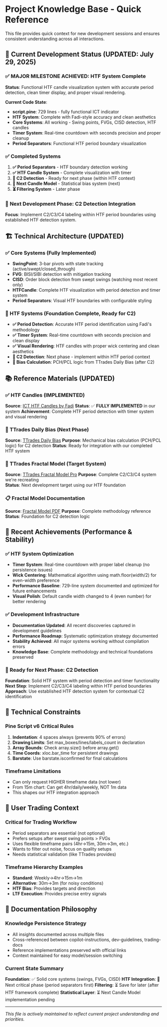# Project Knowledge Base - Quick Reference

This file provides quick context for new development sessions and ensures consistent understanding across all interactions.

## 🎯 Current Development Status (UPDATED: July 29, 2025)

### ✅ **MAJOR MILESTONE ACHIEVED**: HTF System Complete
**Status**: Functional HTF candle visualization system with accurate period detection, clean timer display, and proper visual rendering.

**Current Code State**: 
- **script.pine**: 729 lines - fully functional ICT indicator
- **HTF System**: Complete with Fadi-style accuracy and clean aesthetics
- **Core Systems**: All working - Swing points, FVGs, CISD detection, HTF candles
- **Timer System**: Real-time countdown with seconds precision and proper cleanup
- **Period Separators**: Functional HTF period boundary visualization

### ✅ **Completed Systems**
1. **✅ Period Separators** - HTF boundary detection working
2. **✅ HTF Candle System** - Complete visualization with timer
3. **🚧 C2 Detection** - Ready for next phase (within HTF context)
4. **🎯 Next Candle Model** - Statistical bias system (next)
5. **⏳ Filtering System** - Later phase

### 🎯 **Next Development Phase**: C2 Detection Integration
**Focus**: Implement C2/C3/C4 labeling within HTF period boundaries using established HTF detection system.

## 🏗️ Technical Architecture (UPDATED)

### ✅ Core Systems (Fully Implemented)
- **SwingPoint**: 3-bar pivots with state tracking (active/swept/closed_through)
- **FVG**: BISI/SIBI detection with mitigation tracking  
- **CISD**: Order block detection from swept swings (watching most recent only)
- **HTFCandle**: Complete HTF visualization with period detection and timer system
- **Period Separators**: Visual HTF boundaries with configurable styling

### 🎯 HTF Systems (Foundation Complete, Ready for C2)
- **✅ Period Detection**: Accurate HTF period identification using Fadi's methodology
- **✅ Timer System**: Real-time countdown with seconds precision and clean display
- **✅ Visual Rendering**: HTF candles with proper wick centering and clean aesthetics
- **🚧 C2 Detection**: Next phase - implement within HTF period context
- **🎯 Bias Calculation**: PCH/PCL logic from TTrades Daily Bias (after C2)

## 📚 Reference Materials (UPDATED)

### ✅ HTF Candles (IMPLEMENTED)
**Source**: [ICT HTF Candles by Fadi](https://www.tradingview.com/script/0KTDWTdN-ICT-HTF-Candles-Source-Code-fadi/)
**Status**: ✅ **FULLY IMPLEMENTED** in our system
**Achievement**: Complete HTF period detection with timer system and visual rendering

### 🎯 TTrades Daily Bias (Next Phase)
**Source**: [TTrades Daily Bias](https://www.tradingview.com/script/xdwgV3Fx-TTrades-Daily-Bias-TFO/)
**Purpose**: Mechanical bias calculation (PCH/PCL logic) for C2 detection
**Status**: Ready for integration with our completed HTF system

### 🎯 TTrades Fractal Model (Target System)
**Source**: [TTrades Fractal Model Pro](https://www.tradingview.com/script/XdwK9qQQ-Fractal-Model-Pro-TTrades/)
**Purpose**: Complete C2/C3/C4 system we're recreating  
**Status**: Next development target using our HTF foundation

### 📋 Fractal Model Documentation
**Source**: [Fractal Model PDF](https://www.scribd.com/document/875574112/Toodegrees-Fractal-Model-PDF)
**Purpose**: Complete methodology reference
**Status**: Foundation for C2 detection logic

## 🚀 Recent Achievements (Performance & Stability)

### ✅ HTF System Optimization
- **Timer System**: Real-time countdown with proper label cleanup (no persistence issues)
- **Wick Centering**: Mathematical algorithm using math.floor(width/2) for even-width preference
- **Performance Baseline**: 729-line system documented and optimized for future enhancements
- **Visual Polish**: Default candle width changed to 4 (even number) for better rendering

### ✅ Development Infrastructure  
- **Documentation Updated**: All recent discoveries captured in development guidelines
- **Performance Roadmap**: Systematic optimization strategy documented
- **Stability Achieved**: All major systems working without compilation errors
- **Knowledge Base**: Complete methodology and technical foundations preserved

### 🎯 Ready for Next Phase: C2 Detection
**Foundation**: Solid HTF system with period detection and timer functionality
**Next Step**: Implement C2/C3/C4 labeling within HTF period boundaries
**Approach**: Use established HTF detection system for contextual C2 identification

## 🔧 Technical Constraints

### Pine Script v6 Critical Rules
1. **Indentation**: 4 spaces always (prevents 90% of errors)
2. **Drawing Limits**: Set max_boxes/lines/labels_count in declaration
3. **Array Bounds**: Check array.size() before array.get()
4. **Time Coords**: xloc.bar_time for persistent drawings
5. **Barstate**: Use barstate.isconfirmed for final calculations

### Timeframe Limitations
- Can only request HIGHER timeframe data (not lower)
- From 15m chart: Can get 4hr/daily/weekly, NOT 1m data
- This shapes our HTF integration approach

## 💭 User Trading Context

### Critical for Trading Workflow
- Period separators are essential (not optional)
- Prefers setups after swept swing points > FVGs
- Uses flexible timeframe pairs (4hr→15m, 30m→3m, etc.)
- Wants to filter out noise, focus on quality setups
- Needs statistical validation (like TTrades provides)

### Timeframe Hierarchy Examples
- **Standard**: Weekly→4hr→15m→1m
- **Alternative**: 30m→3m (for noisy conditions)
- **HTF Bias**: Provides targets and direction
- **LTF Execution**: Provides precise entry signals

## 📝 Documentation Philosophy

### Knowledge Persistence Strategy
- All insights documented across multiple files
- Cross-referenced between copilot-instructions, dev-guidelines, trading-docs
- Reference implementations preserved with official links
- Context maintained for easy model/session switching

### Current State Summary
**Foundation**: ✅ Solid core systems (swings, FVGs, CISD)
**HTF Integration**: 🚧 Next critical phase (period separators first)
**Filtering**: ⏳ Save for later (after HTF framework complete)
**Statistical Layer**: ⏳ Next Candle Model implementation pending

---
*This file is actively maintained to reflect current project understanding and priorities.*
